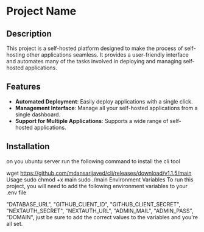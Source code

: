 # Project Name

## Description

This project is a self-hosted platform designed to make the process of self-hosting other applications seamless. It provides a user-friendly interface and automates many of the tasks involved in deploying and managing self-hosted applications.

## Features

- **Automated Deployment**: Easily deploy applications with a single click.
- **Management Interface**: Manage all your self-hosted applications from a single dashboard.
- **Support for Multiple Applications**: Supports a wide range of self-hosted applications.

## Installation

on you ubuntu server run the following command to install the cli tool

wget https://github.com/mdansarijaved/cli/releases/download/v1.1.5/main
Usage
sudo chmod +x main
sudo ./main
Environment Variables
To run this project, you will need to add the following environment variables to your .env file

"DATABASE_URL",
"GITHUB_CLIENT_ID",
"GITHUB_CLIENT_SECRET",
"NEXTAUTH_SECRET",
"NEXTAUTH_URL",
"ADMIN_MAIL",
"ADMIN_PASS",
"DOMAIN",
just be sure to add the correct values to the variables and you're all set.
